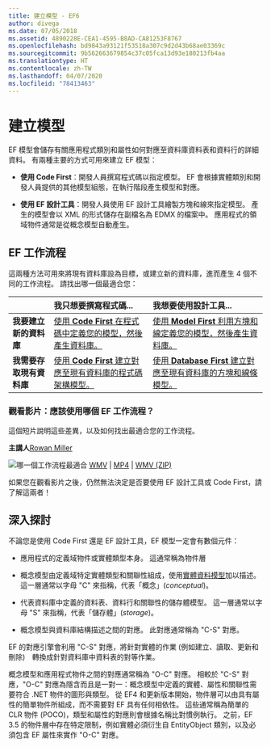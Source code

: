 ```yaml
---
title: 建立模型 - EF6
author: divega
ms.date: 07/05/2018
ms.assetid: 4890228E-CEA1-4595-B8AD-CA81253F8767
ms.openlocfilehash: bd9843a93121f53518a307c9d2d43b68ae03369c
ms.sourcegitcommit: 9b562663679854c37c05fca13d93e180213fb4aa
ms.translationtype: HT
ms.contentlocale: zh-TW
ms.lasthandoff: 04/07/2020
ms.locfileid: "78413463"
---
```

# <a name="creating-a-model"></a>建立模型

EF 模型會儲存有關應用程式類別和屬性如何對應至資料庫資料表和資料行的詳細資料。 有兩種主要的方式可用來建立 EF 模型：

- **使用 Code First**：開發人員撰寫程式碼以指定模型。 EF 會根據實體類別和開發人員提供的其他模型組態，在執行階段產生模型和對應。

- **使用 EF 設計工具**：開發人員使用 EF 設計工具繪製方塊和線來指定模型。 產生的模型會以 XML 的形式儲存在副檔名為 EDMX 的檔案中。 應用程式的領域物件通常是從概念模型自動產生。

## <a name="ef-workflows"></a>EF 工作流程

這兩種方法可用來將現有資料庫設為目標，或建立新的資料庫，進而產生 4 個不同的工作流程。
請找出哪一個最適合您：  

|                                           | 我只想要撰寫程式碼...                                                                                                                   | 我想要使用設計工具...                                                                                                                        |
|:------------------------------------------|:-----------------------------------------------------------------------------------------------------------------------------------------------|:---------------------------------------------------------------------------------------------------------------------------------------------------|
| **我要建立新的資料庫**          | [使用 **Code First** 在程式碼中定義您的模型，然後產生資料庫。](~/ef6/modeling/code-first/workflows/new-database.md)           | [使用 **Model First** 利用方塊和線定義您的模型，然後產生資料庫。](~/ef6/modeling/designer/workflows/model-first.md)   |
| **我需要存取現有資料庫** | [使用 **Code First** 建立對應至現有資料庫的程式碼架構模型。](~/ef6/modeling/code-first/workflows/existing-database.md) | [使用 **Database First** 建立對應至現有資料庫的方塊和線條模型。](~/ef6/modeling/designer/workflows/database-first.md) |

### <a name="watch-the-video-what-ef-workflow-should-i-use"></a>觀看影片：應該使用哪個 EF 工作流程？

這個短片說明這些差異，以及如何找出最適合您的工作流程。

**主講人**[Rowan Miller](https://romiller.com/)

![哪一個工作流程最適合](../media/whichworkflow-thumb.png) [WMV](https://download.microsoft.com/download/8/F/8/8F81F4CD-3678-4229-8D79-0C63FFA3C595/HDI_ITPro_Technet_winvideo_ChoseYourWorkflow.wmv) | [MP4](https://download.microsoft.com/download/8/F/8/8F81F4CD-3678-4229-8D79-0C63FFA3C595/HDI_ITPro_Technet_mp4video_ChoseYourWorkflow.m4v) | [WMV (ZIP)](https://download.microsoft.com/download/8/F/8/8F81F4CD-3678-4229-8D79-0C63FFA3C595/HDI_ITPro_Technet_winvideo_ChoseYourWorkflow.zip)

如果您在觀看影片之後，仍然無法決定是否要使用 EF 設計工具或 Code First，請了解這兩者！

## <a name="a-look-under-the-hood"></a>深入探討

不論您是使用 Code First 還是 EF 設計工具，EF 模型一定會有數個元件：

- 應用程式的定義域物件或實體類型本身。 這通常稱為物件層

- 概念模型由定義域特定實體類型和關聯性組成，使用[實體資料模型](~/ef6/resources/glossary.md#entity-data-model)加以描述。 這一層通常以字母 "C" 來指稱，代表「概念」(_conceptual_)。

- 代表資料庫中定義的資料表、資料行和關聯性的儲存體模型。 這一層通常以字母 "S" 來指稱，代表「儲存體」(_storage_)。  

- 概念模型與資料庫結構描述之間的對應。 此對應通常稱為 "C-S" 對應。

EF 的對應引擎會利用 "C-S" 對應，將針對實體的作業 (例如建立、讀取、更新和刪除)　轉換成針對資料庫中資料表的對等作業。

概念模型和應用程式物件之間的對應通常稱為 "O-C" 對應。 相較於 "C-S" 對應，"O-C" 對應為隱含而且是一對一：概念模型中定義的實體、屬性和關聯性需要符合 .NET 物件的圖形與類型。 從 EF4 和更新版本開始，物件層可以由具有屬性的簡單物件所組成，而不需要對 EF 具有任何相依性。 這些通常稱為簡單的 CLR 物件 (POCO)，類型和屬性的對應則會根據名稱比對慣例執行。 之前，EF 3.5 的物件層中存在特定限制，例如實體必須衍生自 EntityObject 類別，以及必須包含 EF 屬性來實作 "O-C" 對應。
